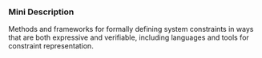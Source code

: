 ### Mini Description

Methods and frameworks for formally defining system constraints in ways that are both expressive and verifiable, including languages and tools for constraint representation.

